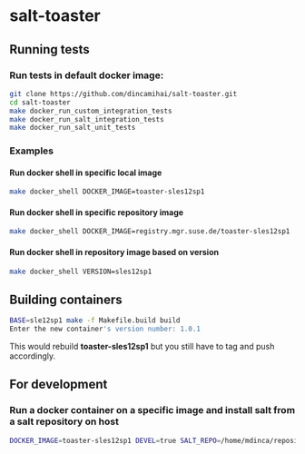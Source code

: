 # salt-toaster


## Running tests

### Run tests in default docker image:
```bash
git clone https://github.com/dincamihai/salt-toaster.git
cd salt-toaster
make docker_run_custom_integration_tests
make docker_run_salt_integration_tests
make docker_run_salt_unit_tests
```

### Examples

#### Run docker shell in specific local image
```bash
make docker_shell DOCKER_IMAGE=toaster-sles12sp1
```

#### Run docker shell in specific repository image
```bash
make docker_shell DOCKER_IMAGE=registry.mgr.suse.de/toaster-sles12sp1
```

#### Run docker shell in repository image based on version
```bash
make docker_shell VERSION=sles12sp1
```


## Building containers

```bash
BASE=sle12sp1 make -f Makefile.build build
Enter the new container's version number: 1.0.1
```
This would rebuild **toaster-sles12sp1** but you still have to tag and push accordingly.


## For development


### Run a docker container on a specific image and install salt from a salt repository on host

```bash
DOCKER_IMAGE=toaster-sles12sp1 DEVEL=true SALT_REPO=/home/mdinca/repositories/salt/ make docker_shell
```
